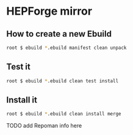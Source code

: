 # HEPForge mirror

## How to create a new Ebuild

```bash
root $ ebuild *.ebuild manifest clean unpack
```

## Test it

```bash
root $ ebuild *.ebuild clean test install
```

## Install it

```bash
root $ ebuild *.ebuild clean install merge
```

TODO add Repoman info here
